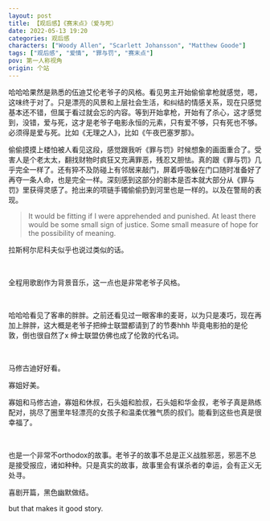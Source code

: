 ```yaml
---
layout: post
title: 【观后感】《赛末点》（爱与死）
date: 2022-05-13 19:20
categories: 观后感
characters: ["Woody Allen", "Scarlett Johansson", "Matthew Goode"]
tags: ["观后感", "爱情", "罪与罚", "赛末点"]
pov: 第一人称视角
origin: 个站
---
```


哈哈哈果然是熟悉的伍迪艾伦老爷子的风格。看见男主开始偷偷拿枪就感觉，嗯，这味终于对了。只是漂亮的风景和上层社会生活，和纠结的情感关系，现在只感觉基本还不错，但属于看过就会忘的内容。等到开始拿枪，开始有了杀心，这才感觉到，没错，爱与死，这才是老爷子电影永恒的元素，只有爱不够，只有死也不够。必须得是爱与死。比如《无理之人》，比如《午夜巴塞罗那》。

偷偷摸摸上楼怕被人看见这段，感觉跟我听《罪与罚》时候想象的画面重合了。受害人是个老太太，翻找财物时疯狂又充满罪恶，残忍又胆怯。真的跟《罪与罚》几乎完全一样了。还有猝不及防碰上有邻居来敲门，屏着呼吸躲在门口随时准备好了再夺一条人命，也是完全一样。深刻感到这部分的剧本是否本就大部分从《罪与罚》里获得灵感了。抢出来的项链手镯偷偷扔到河里也是一样的。以及在警局的表现。

> It would be fitting if I were apprehended and punished. At least there would be some small sign of justice. Some small measure of hope for the possibility of meaning.

拉斯柯尔尼科夫似乎也说过类似的话。

<br>

全程用歌剧作为背景音乐，这一点也是非常老爷子风格。

<br>

哈哈哈看见了客串的胖胖。之前还看见过一眼客串的麦哥，以为只是凑巧，现在再加上胖胖，这大概是老爷子把绅士联盟都请到了的节奏hhh 毕竟电影拍的是伦敦，倒也很自然了x 绅士联盟仿佛也成了伦敦的代名词。

<br>

马修古迪好好看。

寡姐好美。

寡姐和马修古迪，寡姐和休叔，石头姐和脸叔，石头姐和华金叔，老爷子真是熟练配对，挑尽了圈里年轻漂亮的女孩子和温柔优雅气质的叔们。能看到这些也真是很幸福了。

<br>

也是一个非常不orthodox的故事。老爷子的故事不总是正义战胜邪恶，邪恶不总是接受报应，诸如种种。只是真实的故事，故事里会有谋杀者的幸运，会有正义无处寻。

喜剧开篇，黑色幽默做结。

but that makes it good story.
